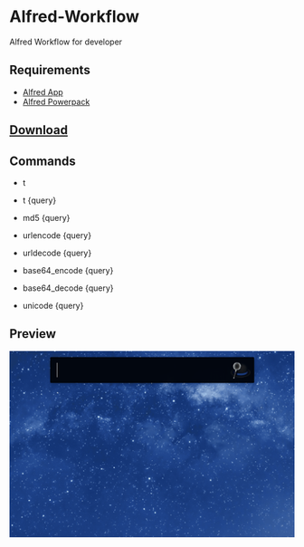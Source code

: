 # Alfred-Workflow
Alfred Workflow for developer

## Requirements
* [Alfred App](https://www.alfredapp.com)
* [Alfred Powerpack](https://www.alfredapp.com/powerpack/)

## [Download](https://github.com/asktao/Alfred-Workflow/releases/latest)

## Commands
* t 
* t {query}

* md5 {query}

* urlencode {query}
* urldecode {query}

* base64_encode {query}
* base64_decode {query}

* unicode {query}

## Preview
![alt text](t.gif)
